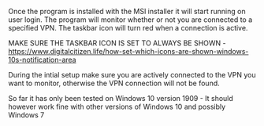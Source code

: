 Once the program is installed with the MSI installer it will start running on user login. The program will monitor whether or not you are connected to a specified VPN. The taskbar icon will turn red when a connection is active. 

MAKE SURE THE TASKBAR ICON IS SET TO ALWAYS BE SHOWN -https://www.digitalcitizen.life/how-set-which-icons-are-shown-windows-10s-notification-area

During the intial setup make sure you are actively connected to the VPN you want to monitor, otherwise the VPN connection will not be found.

So far it has only been tested on Windows 10 version 1909 - It should however work fine with other versions of Windows 10 and possibly Windows 7
